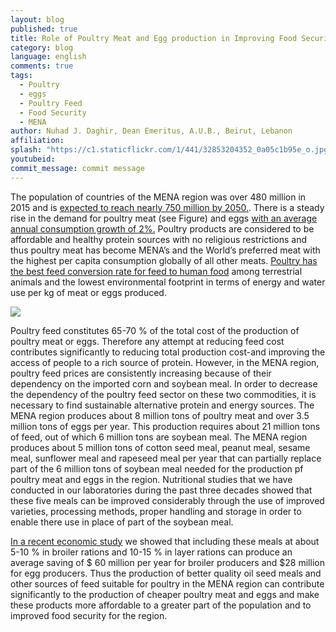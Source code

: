 ```yaml
---
layout: blog
published: true
title: Role of Poultry Meat and Egg production in Improving Food Security in The MENA Region
category: blog
language: english
comments: true
tags: 
  - Poultry
  - eggs
  - Poultry Feed
  - Food Security
  - MENA
author: Nuhad J. Daghir, Dean Emeritus, A.U.B., Beirut, Lebanon
affiliation: 
splash: "https://c1.staticflickr.com/1/441/32853204352_0a05c1b95e_o.jpg"
youtubeid: 
commit_message: commit message
---
```

The population of countries of the MENA region was over 480 million in 2015 and is [expected to reach nearly 750 million by 2050.](http://www.un.org/en/development/desa/population/theme/trends/dem-comp-change.shtml). There is a steady rise in the demand for poultry meat (see Figure) and eggs [with an average annual consumption growth of 2%.](http://www.fao.org/3/a-i4738e/i4738e06.pdf)  Poultry products are considered to be affordable and healthy protein sources with no religious restrictions and thus poultry meat has become MENA’s and the World’s preferred meat with the highest per capita consumption globally of all other meats. [Poultry has the best feed conversion rate for feed to human food](https://www.cambridge.org/core/journals/world-s-poultry-science-journal/article/sustainable-development-perspectives-of-poultry-production/12E3CD4C0E07BA0281B5C90ACF9B05AD) among terrestrial animals and the lowest environmental footprint in terms of energy and water use per kg of meat or eggs produced.

![](https://c1.staticflickr.com/3/2568/32193237933_b3da3e3700.jpg)

Poultry feed constitutes 65-70 % of the total cost of the production of poultry meat or eggs. Therefore any attempt at reducing feed cost contributes significantly to reducing total production cost-and improving the access of people to a rich source of protein. However, in the MENA region, poultry feed prices are consistently increasing because of their dependency on the imported corn and soybean meal. In order to decrease the dependency of the poultry feed sector on these two commodities, it is necessary to find sustainable alternative protein and energy sources. The MENA region produces about 8 million tons of poultry meat and over 3.5 million tons of eggs per year. This production requires about 21 million tons of feed, out of which 6 million tons are soybean meal. The MENA region produces about 5 million tons of cotton seed meal, peanut meal, sesame meal, sunflower meal and rapeseed meal per year that can partially replace part of the 6 million tons of soybean meal needed for the production pf poultry meat and eggs in the region. Nutritional studies that we have conducted in our laboratories during the past three decades showed that these five meals can be improved considerably through the use of improved varieties, processing methods, proper handling and storage in order to enable there use in place of part of the soybean meal.


[In a recent economic study](http://www.mpn-wpsa.org/cruise2016/usb/Program_online.pdf) we showed that including these meals at about 5-10 % in broiler rations and 10-15 % in layer rations can produce an average saving of $ 60 million per year for broiler producers and $28 million for egg producers. Thus the production of better quality oil seed meals and other sources of feed suitable for poultry in the MENA region can contribute significantly to the production of cheaper poultry meat and eggs and make these products more affordable to a greater part of the population and to improved food security for the region.